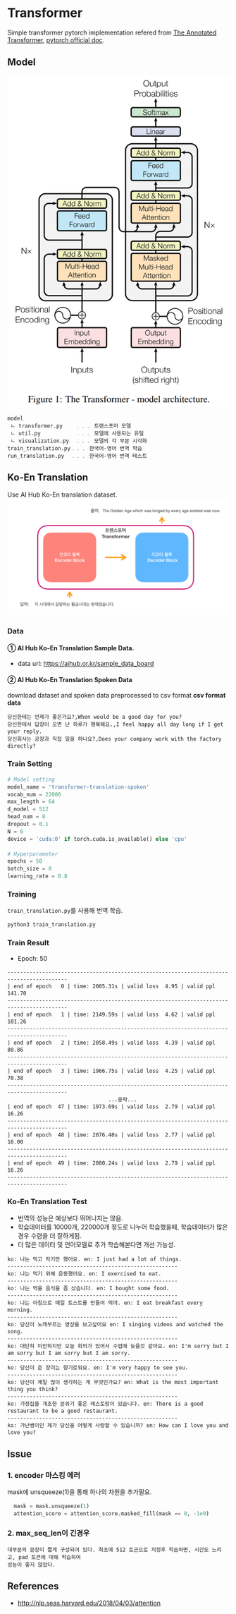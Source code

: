 # Transformer
Simple transformer pytorch implementation refered from [The Annotated Transformer](http://nlp.seas.harvard.edu/2018/04/03/attention), [pytorch official doc](https://tutorials.pytorch.kr/beginner/transformer_tutorial.html).

## Model
![](./images/transformer.png)

```text
model
 ㄴ transformer.py    ﹒﹒﹒ 트랜스포머 모델
 ㄴ util.py           ﹒﹒﹒ 모델에 사용되는 유틸
 ㄴ visualization.py  ﹒﹒﹒ 모델의 각 부분 시각화
train_translation.py﹒﹒﹒ 한국어-영어 번역 학습
run_translation.py  ﹒﹒﹒ 한국어-영어 번역 테스트
```

## Ko-En Translation
Use AI Hub Ko-En translation dataset.
![](./images/transformer-translation.png)
### Data
#### ① AI Hub Ko-En Translation Sample Data.
- data url: https://aihub.or.kr/sample_data_board
#### ② AI Hub Ko-En Translation Spoken Data
download dataset and spoken data preprocessed to csv format 
**csv format data**
```text
당신한테는 언제가 좋은가요?,When would be a good day for you?
당신한테서 답장이 오면 난 하루가 행복해요.,I feel happy all day long if I get your reply.
당신회사는 공장과 직접 일을 하나요?,Does your company work with the factory directly?
```
### Train Setting
```python
# Model setting
model_name = 'transformer-translation-spoken'
vocab_num = 22000
max_length = 64
d_model = 512
head_num = 8
dropout = 0.1
N = 6
device = 'cuda:0' if torch.cuda.is_available() else 'cpu'

# Hyperparameter
epochs = 50
batch_size = 8
learning_rate = 0.8
```
### Training 
`train_translation.py`를 사용해 번역 학습. 
```sh
python3 train_translation.py
```
### Train Result
- Epoch: 50

```
-----------------------------------------------------------------------------------------
| end of epoch   0 | time: 2005.31s | valid loss  4.95 | valid ppl   141.70
-----------------------------------------------------------------------------------------
| end of epoch   1 | time: 2149.59s | valid loss  4.62 | valid ppl   101.26
-----------------------------------------------------------------------------------------
| end of epoch   2 | time: 2058.49s | valid loss  4.39 | valid ppl    80.86
-----------------------------------------------------------------------------------------
| end of epoch   3 | time: 1966.75s | valid loss  4.25 | valid ppl    70.38
-----------------------------------------------------------------------------------------
                                ...중략...
| end of epoch  47 | time: 1973.69s | valid loss  2.79 | valid ppl    16.26
-----------------------------------------------------------------------------------------
| end of epoch  48 | time: 2076.40s | valid loss  2.77 | valid ppl    16.00
-----------------------------------------------------------------------------------------
| end of epoch  49 | time: 2080.24s | valid loss  2.79 | valid ppl    16.26
-----------------------------------------------------------------------------------------
```

### Ko-En Translation Test
- 번역의 성능은 예상보다 뛰어나지는 않음.
- 학습데이터를 10000개, 220000개 정도로 나누어 학습했을때, 학습데이터가 많은 경우 수렴을 더 잘하게됨.
- 더 많은 데이터 및 언어모델로 추가 학습해본다면 개선 가능성.
```text
ko: 나는 먹고 자기만 했어요. en: I just had a lot of things.
------------------------------------------------------
ko: 나는 먹기 위해 운동했어요. en: I exercised to eat.
------------------------------------------------------
ko: 나는 먹을 음식을 좀 샀습니다. en: I bought some food.
------------------------------------------------------
ko: 나는 아침으로 매일 토스트를 만들어 먹어. en: I eat breakfast every morning.
------------------------------------------------------
ko: 당신이 노래부르는 영상을 보고싶어요 en: I singing videos and watched the song.
------------------------------------------------------
ko: 대단히 미안하지만 오늘 회의가 있어서 수업에 늦을것 같아요. en: I'm sorry but I am sorry but I am sorry but I am sorry.
------------------------------------------------------
ko: 당신이 준 장미는 향기로워요. en: I'm very happy to see you.
------------------------------------------------------
ko: 당신이 제일 많이 생각하는 게 무엇인가요? en: What is the most important thing you think?
------------------------------------------------------
ko: 가정집을 개조한 분위기 좋은 레스토랑이 있습니다. en: There is a good restaurant to be a good restaurant.
------------------------------------------------------
ko: 가난뱅이인 제가 당신을 어떻게 사랑할 수 있습니까? en: How can I love you and love you?
```


## Issue
### 1. encoder 마스킹 에러
mask에 unsqueeze(1)을 통해 하나의 차원을 추가필요.
```py
  mask = mask.unsqueeze(1)
  attention_score = attention_score.masked_fill(mask == 0, -1e9)
```
### 2. max_seq_len이 긴경우
```text
대부분의 문장이 짧게 구성되어 있다. 최초에 512 토근으로 지정후 학습하면, 시간도 느리고, pad 토큰에 대해 학습하여
성능이 좋지 않았다.
```

## References
- http://nlp.seas.harvard.edu/2018/04/03/attention